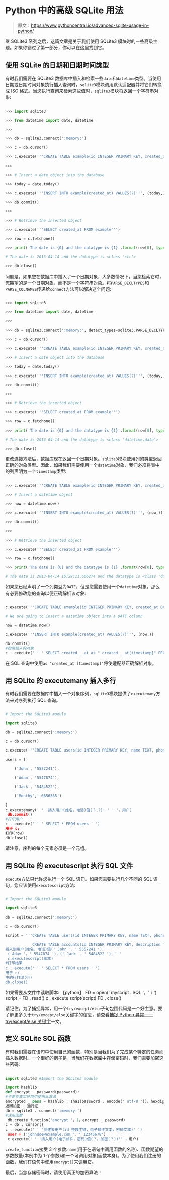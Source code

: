 # Python 中的高级 SQLite 用法

> 原文：<https://www.pythoncentral.io/advanced-sqlite-usage-in-python/>

继 SQLite3 系列之后，这篇文章是关于我们使用 SQLite3 模块时的一些高级主题。如果你错过了第一部分，你可以在这里找到它。

## 使用 SQLite 的日期和日期时间类型

有时我们需要在 SQLite3 数据库中插入和检索一些`date`和`datetime`类型。当使用日期或日期时间对象执行插入查询时，`sqlite3`模块调用默认适配器并将它们转换成 ISO 格式。当您执行查询来检索这些值时，`sqlite3`模块将返回一个字符串对象:

```py

>>> import sqlite3

>>> from datetime import date, datetime

>>>

>>> db = sqlite3.connect(':memory:')

>>> c = db.cursor()

>>> c.execute('''CREATE TABLE example(id INTEGER PRIMARY KEY, created_at DATE)''')

>>>

>>> # Insert a date object into the database

>>> today = date.today()

>>> c.execute('''INSERT INTO example(created_at) VALUES(?)''', (today,))

>>> db.commit()

>>>

>>> # Retrieve the inserted object

>>> c.execute('''SELECT created_at FROM example''')

>>> row = c.fetchone()

>>> print('The date is {0} and the datatype is {1}'.format(row[0], type(row[0])))

# The date is 2013-04-14 and the datatype is <class 'str'>

>>> db.close()

```

问题是，如果您在数据库中插入了一个日期对象，大多数情况下，当您检索它时，您期望的是一个日期对象，而不是一个字符串对象。将`PARSE_DECLTYPES`和`PARSE_COLNAMES`传递给`connect`方法可以解决这个问题:

```py

>>> import sqlite3

>>> from datetime import date, datetime

>>>

>>> db = sqlite3.connect(':memory:', detect_types=sqlite3.PARSE_DECLTYPES|sqlite3.PARSE_COLNAMES)

>>> c = db.cursor()

>>> c.execute('''CREATE TABLE example(id INTEGER PRIMARY KEY, created_at DATE)''')

>>> # Insert a date object into the database

>>> today = date.today()

>>> c.execute('''INSERT INTO example(created_at) VALUES(?)''', (today,))

>>> db.commit()

>>>

>>> # Retrieve the inserted object

>>> c.execute('''SELECT created_at FROM example''')

>>> row = c.fetchone()

>>> print('The date is {0} and the datatype is {1}'.format(row[0], type(row[0])))

# The date is 2013-04-14 and the datatype is <class 'datetime.date'>

>>> db.close()

```

更改连接方法后，数据库现在返回一个日期对象。`sqlite3`模块使用列的类型返回正确的对象类型。因此，如果我们需要使用一个`datetime`对象，我们必须将表中的列声明为一个`timestamp`类型:

```py

>>> c.execute('''CREATE TABLE example(id INTEGER PRIMARY KEY, created_at timestamp)''')

>>> # Insert a datetime object

>>> now = datetime.now()

>>> c.execute('''INSERT INTO example(created_at) VALUES(?)''', (now,))

>>> db.commit()

>>>

>>> # Retrieve the inserted object

>>> c.execute('''SELECT created_at FROM example''')

>>> row = c.fetchone()

>>> print('The date is {0} and the datatype is {1}'.format(row[0], type(row[0])))

# The date is 2013-04-14 16:29:11.666274 and the datatype is <class 'datetime.datetime'>

```

如果您已经声明了一个列类型为`DATE`，但是您需要使用一个`datetime`对象，那么有必要修改您的查询以便正确解析该对象:

```py

c.execute('''CREATE TABLE example(id INTEGER PRIMARY KEY, created_at DATE)''')

# We are going to insert a datetime object into a DATE column

now = datetime.now()

c.execute('''INSERT INTO example(created_at) VALUES(?)''', (now,))

db.commit()
#检索插入的对象
c . execute(' ' ' SELECT created _ at as " created _ at[timestamp]" FROM example ' ')

```

在 SQL 查询中使用`as "created_at [timestamp]"`将使适配器正确解析对象。

## 用 SQLite 的 executemany 插入多行

有时我们需要在数据库中插入一个对象序列，`sqlite3`模块提供了`executemany`方法来对序列执行 SQL 查询。

```py

# Import the SQLite3 module

import sqlite3

db = sqlite3.connect(':memory:')

c = db.cursor()

c.execute('''CREATE TABLE users(id INTEGER PRIMARY KEY, name TEXT, phone TEXT)''')

users = [

    ('John', '5557241'),

    ('Adam', '5547874'),

    ('Jack', '5484522'),

    ('Monthy',' 6656565')

]
c.executemany(' ' '插入用户(姓名，电话)值(？,?)' ' ' '，用户)
 db.commit()
#打印用户
c . execute(' ' ' SELECT * FROM users ' ')
用于 c: 
打印(row)
db.close() 

```

请注意，序列的每个元素必须是一个元组。

## 用 SQLite 的 executescript 执行 SQL 文件

`execute`方法只允许您执行一个 SQL 语句。如果您需要执行几个不同的 SQL 语句，您应该使用`executescript`方法:

```py

# Import the SQLite3 module

import sqlite3

db = sqlite3.connect(':memory:')

c = db.cursor()

script = '''CREATE TABLE users(id INTEGER PRIMARY KEY, name TEXT, phone TEXT);

            CREATE TABLE accounts(id INTEGER PRIMARY KEY, description TEXT);
插入到用户(姓名，电话)值(' John '，' 5557241 ')，
 ('Adam '，' 5547874 ')，(' Jack '，' 5484522 ')；' '
 c.executescript(脚本)
#打印结果
c . execute(' ' ' SELECT * FROM users ' ')
用于 c: 
中的行打印(行)
db.close() 

```

如果需要从文件中读取脚本:
【python】
FD = open(' myscript . SQL '，' r ')
script = FD . read()
c . execute script(script)
FD . close()

请记住，为了捕捉异常，用一个`try/except/else`子句包围代码是一个好主意。要了解更多关于`try/except/else`关键字的信息，请查看[捕捉 Python 异常——try/except/else 关键字](https://www.pythoncentral.io/catching-python-exceptions-the-try-except-else-keywords/ "Catching Python Exceptions – The try/except/else keywords")一文。

## 定义 SQLite SQL 函数

有时我们需要在语句中使用自己的函数，特别是当我们为了完成某个特定的任务而插入数据时。一个很好的例子是，当我们在数据库中存储密码时，我们需要加密这些密码:

```py

import sqlite3 #Import the SQLite3 module

import hashlib
def encrypt _ password(password):
#不要在真实环境中使用此算法
encrypted _ pass = hashlib . sha1(password . encode(' utf-8 '))。hexdigest() 
返回加密 _ 通行证
db = sqlite3 . connect(':memory:')
#注册函数
 db.create_function('encrypt '，1，encrypt _ password)
c = db . cursor()
c . execute(' ' '创建表用户(id 整数主键，电子邮件文本，密码文本)' ')
 user = ('johndoe@example.com '，' 12345678') 
 c.execute(' ' '插入用户(电子邮件，密码)值(？，加密(？))'''，用户)

```

`create_function`接受 3 个参数:`name`(用于在语句中调用函数的名称)、函数期望的参数数量(本例中为 1 个参数)和一个可调用对象(函数本身)。为了使用我们注册的函数，我们在语句中使用`encrypt()`来调用它。

最后，当您存储密码时，请使用真正的加密算法！